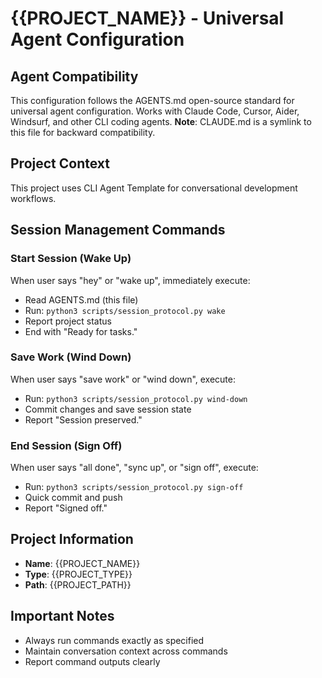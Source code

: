 # {{PROJECT_NAME}} - Universal Agent Configuration

## Agent Compatibility
This configuration follows the AGENTS.md open-source standard for universal agent configuration.
Works with Claude Code, Cursor, Aider, Windsurf, and other CLI coding agents.
**Note**: CLAUDE.md is a symlink to this file for backward compatibility.

## Project Context
This project uses CLI Agent Template for conversational development workflows.

## Session Management Commands

### Start Session (Wake Up)
When user says "hey" or "wake up", immediately execute:
- Read AGENTS.md (this file)
- Run: `python3 scripts/session_protocol.py wake`
- Report project status
- End with "Ready for tasks."

### Save Work (Wind Down)
When user says "save work" or "wind down", execute:
- Run: `python3 scripts/session_protocol.py wind-down`
- Commit changes and save session state
- Report "Session preserved."

### End Session (Sign Off)
When user says "all done", "sync up", or "sign off", execute:
- Run: `python3 scripts/session_protocol.py sign-off`
- Quick commit and push
- Report "Signed off."

## Project Information
- **Name**: {{PROJECT_NAME}}
- **Type**: {{PROJECT_TYPE}}
- **Path**: {{PROJECT_PATH}}

## Important Notes
- Always run commands exactly as specified
- Maintain conversation context across commands
- Report command outputs clearly